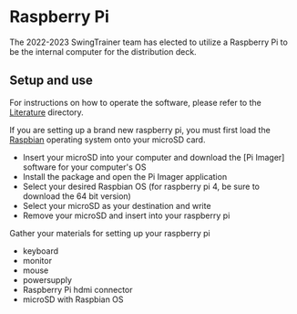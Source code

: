 # Raspberry Pi

The 2022-2023 SwingTrainer team has elected to utilize a Raspberry Pi to be the internal computer for the distribution deck. 

## Setup and use

For instructions on how to operate the software, please refer to the [Literature](https://github.com/wbuz24/GolfTrainer23/tree/main/literature) directory.

If you are setting up a brand new raspberry pi, you must first load the [Raspbian](https://www.raspberrypi.com/software/) operating system onto your microSD card.
 - Insert your microSD into your computer and download the [Pi Imager] software for your computer's OS
 - Install the package and open the Pi Imager application
 - Select your desired Raspbian OS (for raspberry pi 4, be sure to download the 64 bit version)
 - Select your microSD as your destination and write
 - Remove your microSD and insert into your raspberry pi

Gather your materials for setting up your raspberry pi
 - keyboard
 - monitor
 - mouse
 - powersupply
 - Raspberry Pi hdmi connector
 - microSD with Raspbian OS
 

